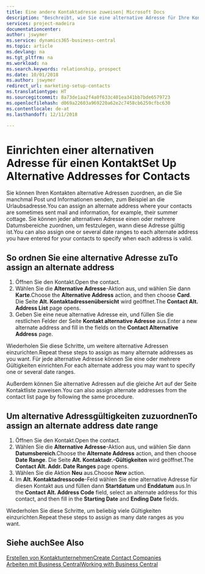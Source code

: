 ```yaml
---
title: Eine andere Kontaktadresse zuweisen| Microsoft Docs
description: "Beschreibt, wie Sie eine alternative Adresse für Ihre Kontakte zuweisen, an die Sie manchmal Informationen senden."
services: project-madeira
documentationcenter: 
author: jswymer
ms.service: dynamics365-business-central
ms.topic: article
ms.devlang: na
ms.tgt_pltfrm: na
ms.workload: na
ms.search.keywords: relationship, prospect
ms.date: 10/01/2018
ms.author: jswymer
redirect_url: marketing-setup-contacts
ms.translationtype: HT
ms.sourcegitcommit: 8a73de1aa2f4a0f633c401ea341bb7bde6579723
ms.openlocfilehash: d069a22603a969220a62e2c7458cb6259cfbc630
ms.contentlocale: de-at
ms.lasthandoff: 12/11/2018

---
```

# <a name="set-up-alternative-addresses-for-contacts"></a><span data-ttu-id="18237-103">Einrichten einer alternativen Adresse für einen Kontakt</span><span class="sxs-lookup"><span data-stu-id="18237-103">Set Up Alternative Addresses for Contacts</span></span>
<span data-ttu-id="18237-104">Sie können Ihren Kontakten alternative Adressen zuordnen, an die Sie manchmal Post und Informationen senden, zum Beispiel an die Urlaubsadresse.</span><span class="sxs-lookup"><span data-stu-id="18237-104">You can assign an alternate address where your contacts are sometimes sent mail and information, for example, their summer cottage.</span></span> <span data-ttu-id="18237-105">Sie können jeder alternativen Adresse einen oder mehrere Datumsbereiche zuordnen, um festzulegen, wann diese Adresse gültig ist.</span><span class="sxs-lookup"><span data-stu-id="18237-105">You can also assign one or several date ranges to each alternate address you have entered for your contacts to specify when each address is valid.</span></span>

## <a name="to-assign-an-alternate-address"></a><span data-ttu-id="18237-106">So ordnen Sie eine alternative Adresse zu</span><span class="sxs-lookup"><span data-stu-id="18237-106">To assign an alternate address</span></span>
1. <span data-ttu-id="18237-107">Öffnen Sie den Kontakt.</span><span class="sxs-lookup"><span data-stu-id="18237-107">Open the contact.</span></span>
2. <span data-ttu-id="18237-108">Wählen Sie die **Alternative Adresse**-Aktion aus, und wählen Sie dann **Karte**.</span><span class="sxs-lookup"><span data-stu-id="18237-108">Choose the **Alternative Address** action, and then choose **Card**.</span></span> <span data-ttu-id="18237-109">Die Seite **Alt. Kontaktadressenübersicht** wird geöffnet.</span><span class="sxs-lookup"><span data-stu-id="18237-109">The **Contact Alt. Address List** page opens.</span></span>
3. <span data-ttu-id="18237-110">Geben Sie eine neue alternative Adresse ein, und füllen Sie die restlichen Felder der Seite **Kontakt alternative Adresse** aus.</span><span class="sxs-lookup"><span data-stu-id="18237-110">Enter a new alternate address and fill in the fields on the **Contact Alternative Address** page.</span></span>

<span data-ttu-id="18237-111">Wiederholen Sie diese Schritte, um weitere alternative Adressen einzurichten.</span><span class="sxs-lookup"><span data-stu-id="18237-111">Repeat these steps to assign as many alternate addresses as you want.</span></span> <span data-ttu-id="18237-112">Für jede alternative Adresse können Sie eine oder mehrere Gültigkeiten einrichten.</span><span class="sxs-lookup"><span data-stu-id="18237-112">For each alternate address you may want to specify one or several date ranges.</span></span>

<span data-ttu-id="18237-113">Außerdem können Sie alternative Adressen auf die gleiche Art auf der Seite Kontaktliste zuweisen.</span><span class="sxs-lookup"><span data-stu-id="18237-113">You can also assign alternate addresses from the contact list page by following the same procedure.</span></span>

## <a name="to-assign-an-alternate-address-date-range"></a><span data-ttu-id="18237-114">Um alternative Adressgültigkeiten zuzuordnen</span><span class="sxs-lookup"><span data-stu-id="18237-114">To assign an alternate address date range</span></span>
1. <span data-ttu-id="18237-115">Öffnen Sie den Kontakt.</span><span class="sxs-lookup"><span data-stu-id="18237-115">Open the contact.</span></span>
2. <span data-ttu-id="18237-116">Wählen Sie die **Alternative Adresse**-Aktion aus, und wählen Sie dann **Datumsbereich**.</span><span class="sxs-lookup"><span data-stu-id="18237-116">Choose the **Alternate Address** action, and then choose **Date Range**.</span></span> <span data-ttu-id="18237-117">Die Seite **Alt. Kontaktadr.-Gültigkeiten** wird geöffnet.</span><span class="sxs-lookup"><span data-stu-id="18237-117">The **Contact Alt. Addr. Date Ranges** page opens.</span></span>
3. <span data-ttu-id="18237-118">Wählen Sie die Aktion **Neu** aus.</span><span class="sxs-lookup"><span data-stu-id="18237-118">Choose **New** action.</span></span>
4. <span data-ttu-id="18237-119">Im **Alt. Kontaktadresscode**-Feld wählen Sie eine alternative Adresse für diesen Kontakt aus und füllen dann **Startdatum** und **Enddatum** aus.</span><span class="sxs-lookup"><span data-stu-id="18237-119">In the **Contact Alt. Address Code** field, select an alternate address for this contact, and then fill in the **Starting Date** and **Ending Date** fields.</span></span>

<span data-ttu-id="18237-120">Wiederholen Sie diese Schritte, um beliebig viele Gültigkeiten einzurichten.</span><span class="sxs-lookup"><span data-stu-id="18237-120">Repeat these steps to assign as many date ranges as you want.</span></span>

## <a name="see-also"></a><span data-ttu-id="18237-121">Siehe auch</span><span class="sxs-lookup"><span data-stu-id="18237-121">See Also</span></span>
[<span data-ttu-id="18237-122">Erstellen von Kontaktunternehmen</span><span class="sxs-lookup"><span data-stu-id="18237-122">Create Contact Companies</span></span>](marketing-create-contact-companies.md)  
[<span data-ttu-id="18237-123">Arbeiten mit  Business Central</span><span class="sxs-lookup"><span data-stu-id="18237-123">Working with Business Central</span></span>](ui-work-product.md)

